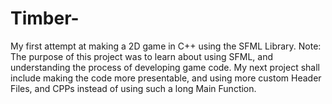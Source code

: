# Timber-
My first attempt at making a 2D game in C++ using the SFML Library.
Note: The purpose of this project was to learn about using SFML, and understanding the process of developing game code. My next project shall include making the code more presentable, and using more custom Header Files, and CPPs instead of using such a long Main Function.
